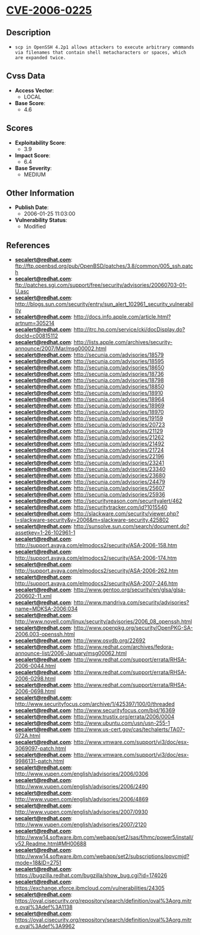 
# [CVE-2006-0225](ftp://ftp.openbsd.org/pub/OpenBSD/patches/3.8/common/005_ssh.patch)

## Description

- `scp in OpenSSH 4.2p1 allows attackers to execute arbitrary commands via filenames that contain shell metacharacters or spaces, which are expanded twice.`

## Cvss Data

- **Access Vector**:
  - LOCAL
- **Base Score**:
  - 4.6

## Scores

- **Exploitability Score**:
  - 3.9
- **Impact Score**:
  - 6.4
- **Base Severity**:
  - MEDIUM

## Other Information

- **Publish Date**:
  - 2006-01-25 11:03:00
- **Vulnerability Status**:
  - Modified

## References

- **secalert@redhat.com**: ftp://ftp.openbsd.org/pub/OpenBSD/patches/3.8/common/005_ssh.patch
- **secalert@redhat.com**: ftp://patches.sgi.com/support/free/security/advisories/20060703-01-U.asc
- **secalert@redhat.com**: http://blogs.sun.com/security/entry/sun_alert_102961_security_vulnerability
- **secalert@redhat.com**: http://docs.info.apple.com/article.html?artnum=305214
- **secalert@redhat.com**: http://itrc.hp.com/service/cki/docDisplay.do?docId=c00815112
- **secalert@redhat.com**: http://lists.apple.com/archives/security-announce/2007/Mar/msg00002.html
- **secalert@redhat.com**: http://secunia.com/advisories/18579
- **secalert@redhat.com**: http://secunia.com/advisories/18595
- **secalert@redhat.com**: http://secunia.com/advisories/18650
- **secalert@redhat.com**: http://secunia.com/advisories/18736
- **secalert@redhat.com**: http://secunia.com/advisories/18798
- **secalert@redhat.com**: http://secunia.com/advisories/18850
- **secalert@redhat.com**: http://secunia.com/advisories/18910
- **secalert@redhat.com**: http://secunia.com/advisories/18964
- **secalert@redhat.com**: http://secunia.com/advisories/18969
- **secalert@redhat.com**: http://secunia.com/advisories/18970
- **secalert@redhat.com**: http://secunia.com/advisories/19159
- **secalert@redhat.com**: http://secunia.com/advisories/20723
- **secalert@redhat.com**: http://secunia.com/advisories/21129
- **secalert@redhat.com**: http://secunia.com/advisories/21262
- **secalert@redhat.com**: http://secunia.com/advisories/21492
- **secalert@redhat.com**: http://secunia.com/advisories/21724
- **secalert@redhat.com**: http://secunia.com/advisories/22196
- **secalert@redhat.com**: http://secunia.com/advisories/23241
- **secalert@redhat.com**: http://secunia.com/advisories/23340
- **secalert@redhat.com**: http://secunia.com/advisories/23680
- **secalert@redhat.com**: http://secunia.com/advisories/24479
- **secalert@redhat.com**: http://secunia.com/advisories/25607
- **secalert@redhat.com**: http://secunia.com/advisories/25936
- **secalert@redhat.com**: http://securityreason.com/securityalert/462
- **secalert@redhat.com**: http://securitytracker.com/id?1015540
- **secalert@redhat.com**: http://slackware.com/security/viewer.php?l=slackware-security&y=2006&m=slackware-security.425802
- **secalert@redhat.com**: http://sunsolve.sun.com/search/document.do?assetkey=1-26-102961-1
- **secalert@redhat.com**: http://support.avaya.com/elmodocs2/security/ASA-2006-158.htm
- **secalert@redhat.com**: http://support.avaya.com/elmodocs2/security/ASA-2006-174.htm
- **secalert@redhat.com**: http://support.avaya.com/elmodocs2/security/ASA-2006-262.htm
- **secalert@redhat.com**: http://support.avaya.com/elmodocs2/security/ASA-2007-246.htm
- **secalert@redhat.com**: http://www.gentoo.org/security/en/glsa/glsa-200602-11.xml
- **secalert@redhat.com**: http://www.mandriva.com/security/advisories?name=MDKSA-2006:034
- **secalert@redhat.com**: http://www.novell.com/linux/security/advisories/2006_08_openssh.html
- **secalert@redhat.com**: http://www.openpkg.org/security/OpenPKG-SA-2006.003-openssh.html
- **secalert@redhat.com**: http://www.osvdb.org/22692
- **secalert@redhat.com**: http://www.redhat.com/archives/fedora-announce-list/2006-January/msg00062.html
- **secalert@redhat.com**: http://www.redhat.com/support/errata/RHSA-2006-0044.html
- **secalert@redhat.com**: http://www.redhat.com/support/errata/RHSA-2006-0298.html
- **secalert@redhat.com**: http://www.redhat.com/support/errata/RHSA-2006-0698.html
- **secalert@redhat.com**: http://www.securityfocus.com/archive/1/425397/100/0/threaded
- **secalert@redhat.com**: http://www.securityfocus.com/bid/16369
- **secalert@redhat.com**: http://www.trustix.org/errata/2006/0004
- **secalert@redhat.com**: http://www.ubuntu.com/usn/usn-255-1
- **secalert@redhat.com**: http://www.us-cert.gov/cas/techalerts/TA07-072A.html
- **secalert@redhat.com**: http://www.vmware.com/support/vi3/doc/esx-3069097-patch.html
- **secalert@redhat.com**: http://www.vmware.com/support/vi3/doc/esx-9986131-patch.html
- **secalert@redhat.com**: http://www.vupen.com/english/advisories/2006/0306
- **secalert@redhat.com**: http://www.vupen.com/english/advisories/2006/2490
- **secalert@redhat.com**: http://www.vupen.com/english/advisories/2006/4869
- **secalert@redhat.com**: http://www.vupen.com/english/advisories/2007/0930
- **secalert@redhat.com**: http://www.vupen.com/english/advisories/2007/2120
- **secalert@redhat.com**: http://www14.software.ibm.com/webapp/set2/sas/f/hmc/power5/install/v52.Readme.html#MH00688
- **secalert@redhat.com**: http://www14.software.ibm.com/webapp/set2/subscriptions/pqvcmjd?mode=18&ID=2751
- **secalert@redhat.com**: https://bugzilla.redhat.com/bugzilla/show_bug.cgi?id=174026
- **secalert@redhat.com**: https://exchange.xforce.ibmcloud.com/vulnerabilities/24305
- **secalert@redhat.com**: https://oval.cisecurity.org/repository/search/definition/oval%3Aorg.mitre.oval%3Adef%3A1138
- **secalert@redhat.com**: https://oval.cisecurity.org/repository/search/definition/oval%3Aorg.mitre.oval%3Adef%3A9962
